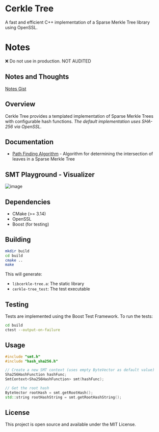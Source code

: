 # Cerkle Tree

A fast and efficient C++ implementation of a Sparse Merkle Tree library using OpenSSL. 

# Notes
❌ Do not use in production. NOT AUDITED

## Notes and Thoughts
[Notes Gist](https://gist.github.com/russeree/ad594779d1b3dc978495beab712311dd) 

## Overview

Cerkle Tree provides a templated implementation of Sparse Merkle Trees with configurable hash functions. _The default implementation uses SHA-256 via OpenSSL._ 

## Documentation

- [Path Finding Algorithm](docs/path_algorithm.md) - Algorithm for determining the intersection of leaves in a Sparse Merkle Tree

## SMT Playground - Visualizer
![image](https://github.com/user-attachments/assets/922f6124-475a-46d0-b272-8838d070584f)

## Dependencies

- CMake (>= 3.14)
- OpenSSL
- Boost (for testing)

## Building

```bash
mkdir build
cd build
cmake ..
make
```

This will generate:
- `libcerkle-tree.a`: The static library
- `cerkle-tree_test`: The test executable

## Testing

Tests are implemented using the Boost Test Framework. To run the tests:

```bash
cd build
ctest --output-on-failure
```

## Usage

```cpp
#include "smt.h"
#include "hash_sha256.h"

// Create a new SMT context (uses empty ByteVector as default value)
Sha256HashFunction hashFunc;
SmtContext<Sha256HashFunction> smt(hashFunc);

// Get the root hash
ByteVector rootHash = smt.getRootHash();
std::string rootHashString = smt.getRootHashString();
```

## License

This project is open source and available under the MIT License.
